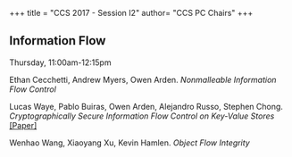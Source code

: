 +++
title = "CCS 2017 - Session I2"
author= "CCS PC Chairs"
+++
<p>
<h2>Information Flow</h2>Thursday, 11:00am-12:15pm<p><p><div class="hanging">Ethan&nbsp;Cecchetti, Andrew&nbsp;Myers, Owen&nbsp;Arden. <em>Nonmalleable Information Flow Control</em></div></p>
<p><div class="hanging">Lucas&nbsp;Waye, Pablo&nbsp;Buiras, Owen&nbsp;Arden, Alejandro&nbsp;Russo, Stephen&nbsp;Chong. <em>Cryptographically Secure Information Flow Control on Key-Value Stores</em> <a href="https://arxiv.org/abs/1708.08895">[Paper]</a></div></p>
<p><div class="hanging">Wenhao&nbsp;Wang, Xiaoyang&nbsp;Xu, Kevin&nbsp;Hamlen. <em>Object Flow Integrity</em></div></p>
